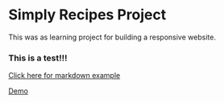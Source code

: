 # Simply Recipes Project

This was as learning project for building a responsive website.

<h3>This is a test!!!</h3>

<a href="https://www.makeareadme.com/">Click here for markdown example</a>

[Demo](https://mgarcia5621.github.io/SimplyRecipe/)
